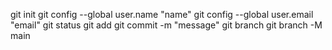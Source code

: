 git init
git config --global user.name "name"
git config --global user.email "email"
git status
git add <filename>
git commit -m "message"
git branch
git branch -M main
